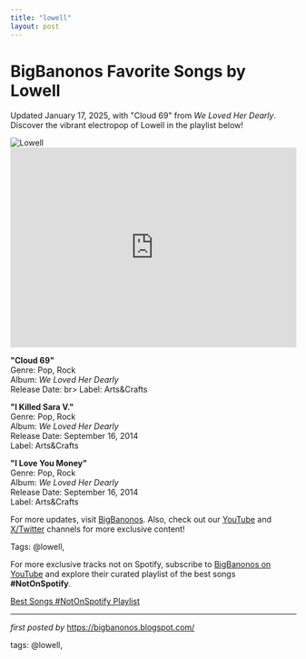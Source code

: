 ```yaml
---
title: "lowell"
layout: post
---
```

<!-- Title of the Post -->
<h1 >BigBanonos Favorite Songs by Lowell</h1> <!-- Introductory Text -->
<p >Updated January 17, 2025, with "Cloud 69" from <em>We Loved Her Dearly</em>. Discover the vibrant electropop of Lowell in the playlist below!</p> <!-- Featured Image -->
<div > <img src="https://i.scdn.co/image/ab67616d00001e0297aded66d1c5c63898480968" alt="Lowell" />
</div> <!-- Spotify Embed -->
<div > <iframe src="https://open.spotify.com/embed/playlist/4iOLv4WyjNhaW3GG3NA27t?utm_source=generator" width="100%" height="352" frameborder="0" allowfullscreen="" allow="autoplay; clipboard-write; encrypted-media; fullscreen; picture-in-picture" loading="lazy"></iframe>
</div> <!-- Song Information -->
<div > <p><strong>"Cloud 69"</strong><br> Genre: Pop, Rock<br> Album: <em>We Loved Her Dearly</em><br> Release Date: br> Label: Arts&Crafts</p> <p><strong>"I Killed Sara V."</strong><br> Genre: Pop, Rock<br> Album: <em>We Loved Her Dearly</em><br> Release Date: September 16, 2014<br> Label: Arts&Crafts</p> <p><strong>"I Love You Money"</strong><br> Genre: Pop, Rock<br> Album: <em>We Loved Her Dearly</em><br> Release Date: September 16, 2014<br> Label: Arts&Crafts</p>
</div> <!-- Footer Links -->
<div > <p>For more updates, visit <a href="https://bigbanonos.blogspot.com/" target="_blank">BigBanonos</a>. Also, check out our <a href="https://www.youtube.com/@BigBanonos" target="_blank">YouTube</a> and <a href="https://x.com/bigbanonos" target="_blank">X/Twitter</a> channels for more exclusive content!</p>
</div> <!-- Tags -->
<p >Tags: @lowell,</p>


<!--Subscribe and Playlist Links-->
<div>
    <p>For more exclusive tracks not on Spotify, subscribe to <a href="https://www.youtube.com/@BigBanonos" target="_blank">BigBanonos on YouTube</a> and explore their curated playlist of the best songs <strong>#NotOnSpotify</strong>.</p>
    <p><a href="https://www.youtube.com/playlist?list=PLtuNtuTatqI0kFahUCbtbfenC_ET5O_tr" target="_blank">Best Songs #NotOnSpotify Playlist<br /></a></p></div>

<hr />

<p><em>first posted by</em> <a href="https://bigbanonos.blogspot.com/" rel="noopener" target="_new">https://bigbanonos.blogspot.com/</a></p>

<p>tags: @lowell,</p>
